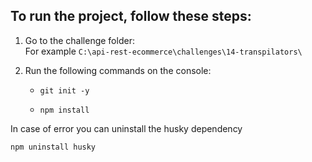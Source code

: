## To run the project, follow these steps:

1. Go to the challenge folder:
<br/> For example <code>C:\api-rest-ecommerce\challenges\14-transpilators\ </code>

2. Run the following commands on the console: 
    * <pre><code>git init -y</code></pre>
    * <pre><code>npm install</code></pre>

In case of error you can uninstall the husky dependency
<br/><pre><code>npm uninstall husky</code></pre>
